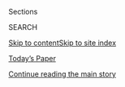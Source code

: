 <div id="app">

<div>

<div class="NYTAppHideMasthead css-1r6wvpq e1suatyy0">

<div class="section css-ui9rw0 e1suatyy2">

<div class="css-eph4ug er09x8g0">

<div class="css-6n7j50">

</div>

<span class="css-1dv1kvn">Sections</span>

<div class="css-10488qs">

<span class="css-1dv1kvn">SEARCH</span>

</div>

[Skip to content](#site-content)[Skip to site
index](#site-index)

</div>

<div class="css-10698na e1huz5gh0">

</div>

</div>

<div id="masthead-bar-one" class="section hasLinks css-15hmgas e1csuq9d3">

<div class="css-uqyvli e1csuq9d0">

</div>

<div class="css-1uqjmks e1csuq9d1">

</div>

<div class="css-9e9ivx">

[](https://myaccount.nytimes3xbfgragh.onion/auth/login?response_type=cookie&client_id=vi)

</div>

<div class="css-1bvtpon e1csuq9d2">

[Today’s Paper](https://www.nytimes3xbfgragh.onion/section/todayspaper)

</div>

</div>

</div>

</div>

<div data-aria-hidden="false">

<div id="site-content" data-role="main">

<div id="top-wrapper" class="css-15p45cc eaca97t0" type="top">

<div id="top-slug" class="css-19x0jxb eaca97t1" hidden="">

Advertisement

</div>

[Continue reading the main
story](#after-top)

<div class="ad top-wrapper" style="text-align:center;height:100%;display:block;min-height:90px">

<div id="top" class="place-ad" data-position="top" data-size-key="top">

</div>

</div>

<div id="after-top">

</div>

</div>

<div id="byline" class="section css-15h4p1b e9abtgs0">

<div class="css-1j21atc e1svk9qx1">

<div class="css-nfcc9b e1svk9qx3">

<div class="css-vl9dhg e1svk9qx5">

<div class="css-1nrhkj6 e1svk9qx6">

# Guy Trebay

</div>

## <span>Recent and archived work by Guy Trebay for The New York Times</span>

</div>

</div>

</div>

<div>

<div id="mid1-wrapper" class="css-1mn4oms eaca97t0" type="rank">

<div id="mid1-slug" class="css-1tag3rd eaca97t1">

Advertisement

</div>

[Continue reading the main
story](#after-mid1)

<div id="mid1" class="ad mid1-wrapper" style="text-align:center;height:100%;display:block">

</div>

<div id="after-mid1">

</div>

</div>

</div>

<div class="css-185go5a e1o5byef0">

<div class="css-15cbhtu">

  - [Latest](#stream-panel)
  - <span class="css-6n7j50">Search</span>
    <div class="control">
    <div class="label-container css-1dv1kvn">
    Search
    </div>
    <div class="css-wm4t3d">
    **<span id="clear-search-input" class="css-1dv1kvn">Clear this text
    input</span>
    </div>
    </div>
    <span class="css-1iovbfw"></span>

<div id="stream-panel" class="section css-8msx5b e1jz0cab1">

<div class="css-13mho3u">

1.  
    
    <div class="css-1cp3ece">
    
    <div class="css-1l4spti">
    
    [](/2020/09/03/style/kitesurfing-windjamming-in-the-bay.html)
    
    <div class="css-79elbk">
    
    ![](https://static01.graylady3jvrrxbe.onion/images/2020/09/03/fashion/03KITESURFING-bridge/03KITESURFING-bridge-thumbWide.jpg?quality=75&auto=webp&disable=upscale)
    
    </div>
    
    ## Windjamming in the Bay
    
    With the virus lingering and modified lockdowns still in effect, San
    Franciscans can still get an adrenaline rush watching kitesurfing
    daredevils catch air off Crissy Field.
    
    <div class="css-1nqbnmb ea5icrr0">
    
    By <span class="css-1n7hynb">Guy
    Trebay</span>
    
    </div>
    
    </div>
    
    <div class="css-1lc2l26 e1xfvim33">
    
    </div>
    
    </div>

2.  
    
    <div class="css-1cp3ece">
    
    <div class="css-1l4spti">
    
    [](/2020/08/19/fashion/evan-kinori-menswear.html)
    
    <div class="css-79elbk">
    
    ![](https://static01.graylady3jvrrxbe.onion/images/2020/08/20/fashion/18KINORI-1/18KINORI-1-thumbWide.jpg?quality=75&auto=webp&disable=upscale)
    
    </div>
    
    ### <span class="css-m70j1g">Critic’s Notebook</span>
    
    ## Want to Make It Big in Fashion? Think Small, Like Evan Kinori
    
    In just five years, Evan Kinori has drawn a passionate international
    following with his meticulous workwear and small-is-beautiful ethos.
    
    <div class="css-1nqbnmb ea5icrr0">
    
    By <span class="css-1n7hynb">Guy
    Trebay</span>
    
    </div>
    
    </div>
    
    <div class="css-1lc2l26 e1xfvim33">
    
    </div>
    
    </div>

3.  
    
    <div class="css-1cp3ece">
    
    <div class="css-1l4spti">
    
    [](/2020/07/17/style/mens-fashion-milan-provides-reasons-to-be-cheerful.html)
    
    <div class="css-79elbk">
    
    ![](https://static01.graylady3jvrrxbe.onion/images/2020/07/18/fashion/18MILAN-MEN-zegna/18MILAN-MEN-zegna-thumbWide.jpg?quality=75&auto=webp&disable=upscale)
    
    </div>
    
    ### <span class="css-m70j1g">fashion review</span>
    
    ## Milan Has Some Reasons to Be Cheerful
    
    Amid a glut of designer infomercials, the hopeful audacity of one
    show stands out.
    
    <div class="css-1nqbnmb ea5icrr0">
    
    By <span class="css-1n7hynb">Guy
    Trebay</span>
    
    </div>
    
    </div>
    
    <div class="css-1lc2l26 e1xfvim33">
    
    </div>
    
    </div>

4.  
    
    <div class="css-1cp3ece">
    
    <div class="css-1l4spti">
    
    [](/2020/07/15/style/mens-fashion-for-paris-mens-wear-next-stop-california.html)
    
    <div class="css-79elbk">
    
    ![](https://static01.graylady3jvrrxbe.onion/images/2020/07/15/fashion/15FASHION-MENS-dior/15FASHION-MENS-dior-thumbWide.jpg?quality=75&auto=webp&disable=upscale)
    
    </div>
    
    ### <span class="css-m70j1g">fashion review</span>
    
    ## For Paris Men’s Wear, the Next Stop Is California
    
    Men’s wear shows in Europe this lockdown season may be virtual, but
    the dominant California vibe is very real.
    
    <div class="css-1nqbnmb ea5icrr0">
    
    By <span class="css-1n7hynb">Guy
    Trebay</span>
    
    </div>
    
    </div>
    
    <div class="css-1lc2l26 e1xfvim33">
    
    </div>
    
    </div>

5.  
    
    <div class="css-1cp3ece">
    
    <div class="css-1l4spti">
    
    [](/2020/07/04/style/couture-workers-fashion-coronavirus.html)
    
    <div class="css-79elbk">
    
    ![](https://static01.graylady3jvrrxbe.onion/images/2020/07/04/fashion/04COUTUREMOSAIC-make-up/04COUTUREMOSAIC-make-up-thumbWide.jpg?quality=75&auto=webp&disable=upscale)
    
    </div>
    
    ## The Unsung Heroes of Fashion, Now Mostly Unemployed
    
    Security guards. Musicians. Florists. Drivers. They make the magic
    happen. Here’s what happened to them.
    
    <div class="css-1nqbnmb ea5icrr0">
    
    By <span class="css-1n7hynb">Vanessa Friedman, Elizabeth Paton,
    Jessica Testa <span>and</span> Guy
    Trebay</span>
    
    </div>
    
    </div>
    
    <div class="css-1lc2l26 e1xfvim33">
    
    </div>
    
    </div>

6.  
    
    <div class="css-1cp3ece">
    
    <div class="css-1l4spti">
    
    [](/2020/06/23/style/paul-fortune-la-designer-to-the-stars-dies-at-69.html)
    
    <div class="css-79elbk">
    
    ![](https://static01.graylady3jvrrxbe.onion/images/2020/06/25/obituaries/20FORTUNE1/20FORTUNE1-thumbWide.jpg?quality=75&auto=webp&disable=upscale)
    
    </div>
    
    ## Paul Fortune, L.A. Designer to the Stars, Dies at 69
    
    He designed the interiors of the Tower Bar and the homes of Sofia
    Coppola, Marc Jacobs and other celebrities.
    
    <div class="css-1nqbnmb ea5icrr0">
    
    By <span class="css-1n7hynb">Guy
    Trebay</span>
    
    </div>
    
    </div>
    
    <div class="css-1lc2l26 e1xfvim33">
    
    </div>
    
    </div>

7.  
    
    <div class="css-1cp3ece">
    
    <div class="css-1l4spti">
    
    [](/2020/06/23/style/DIY-sewing-rick-owens-stitches-a-souvenir.html)
    
    <div class="css-79elbk">
    
    ![](https://static01.graylady3jvrrxbe.onion/images/2020/06/25/fashion/23DIYDESIGNERS-OWENS/23DIYDESIGNERS-OWENS-thumbWide.jpg?quality=75&auto=webp&disable=upscale)
    
    </div>
    
    ## Rick Owens Stitches a Souvenir
    
    In the latest installment of our Designer D.I.Y. series, the
    designer embroiders a lover’s hankie.
    
    <div class="css-1nqbnmb ea5icrr0">
    
    By <span class="css-1n7hynb">Guy Trebay <span>and</span> Samantha
    Hahn</span>
    
    </div>
    
    </div>
    
    <div class="css-1lc2l26 e1xfvim33">
    
    </div>
    
    </div>

8.  
    
    <div class="css-1cp3ece">
    
    <div class="css-1l4spti">
    
    [](/2020/06/22/style/11-things-about-naomi-campbell.html)
    
    <div class="css-79elbk">
    
    ![](https://static01.graylady3jvrrxbe.onion/images/2020/06/25/fashion/22NAOMI2/22NAOMI2-thumbWide-v2.jpg?quality=75&auto=webp&disable=upscale)
    
    </div>
    
    ## 11 Things About Naomi Campbell
    
    At 50, the supermodel is busier than ever, and a lot more serene
    than expected, given both current events and her tumultuous past.
    
    <div class="css-1nqbnmb ea5icrr0">
    
    By <span class="css-1n7hynb">Guy
    Trebay</span>
    
    </div>
    
    </div>
    
    <div class="css-1lc2l26 e1xfvim33">
    
    </div>
    
    </div>

9.  
    
    <div class="css-1cp3ece">
    
    <div class="css-1l4spti">
    
    [](/article/fashion-week-trends-2020.html)
    
    <div class="css-79elbk">
    
    ![](https://static01.graylady3jvrrxbe.onion/images/2020/07/12/fashion/09COUTURE-chanel-SUB/09COUTURE-chanel-SUB-thumbWide.jpg?quality=75&auto=webp&disable=upscale)
    
    </div>
    
    ## The Fashion Schedule: An Opinionated Guide
    
    What to watch, where to watch it, where to buy itand what the heck
    is going on.
    
    <div class="css-1nqbnmb ea5icrr0">
    
    By <span class="css-1n7hynb">Vanessa Friedman, Elizabeth Paton,
    Jessica Testa, Guy Trebay <span>and</span> The New York
    Times</span>
    
    </div>
    
    </div>
    
    <div class="css-1lc2l26 e1xfvim33">
    
    </div>
    
    </div>

10. 
    
    <div class="css-1cp3ece">
    
    <div class="css-1l4spti">
    
    [](/2020/06/10/fashion/roberto-faraone-mennella-dead.html)
    
    <div class="css-79elbk">
    
    ![](https://static01.graylady3jvrrxbe.onion/images/2020/06/12/obituaries/12MENNELLA/merlin_173345454_bea39c82-2d89-4bc0-a00f-bfe280011b24-thumbWide.jpg?quality=75&auto=webp&disable=upscale)
    
    </div>
    
    ## Roberto Faraone Mennella, Jewelry Innovator, Is Dead at 48
    
    He made a splash with a hoop earring called the Stella, seen first
    on “Sex and the City” and soon worn by Hollywood A-listers and many
    others.
    
    <div class="css-1nqbnmb ea5icrr0">
    
    By <span class="css-1n7hynb">Guy Trebay</span>
    
    </div>
    
    </div>
    
    <div class="css-1lc2l26 e1xfvim33">
    
    </div>
    
    </div>

<div class="css-13mho3u">

<div class="css-1t62hi8">

<div class="css-1stvaey">

Show
More

<div>

<div style="border:0;clip:rect(0 0 0 0);height:1px;margin:-1px;overflow:hidden;white-space:nowrap;padding:0;width:1px;position:absolute" data-role="log" data-aria-live="assertive">

</div>

<div style="border:0;clip:rect(0 0 0 0);height:1px;margin:-1px;overflow:hidden;white-space:nowrap;padding:0;width:1px;position:absolute" data-role="log" data-aria-live="assertive">

</div>

<div style="border:0;clip:rect(0 0 0 0);height:1px;margin:-1px;overflow:hidden;white-space:nowrap;padding:0;width:1px;position:absolute" data-role="log" data-aria-live="polite">

</div>

<div style="border:0;clip:rect(0 0 0 0);height:1px;margin:-1px;overflow:hidden;white-space:nowrap;padding:0;width:1px;position:absolute" data-role="log" data-aria-live="polite">

</div>

</div>

</div>

</div>

</div>

</div>

<div class="css-g6hk37 supplemental">

<div id="mid2-wrapper" class="css-10wkyv7 eaca97t0" type="lede">

<div id="mid2-slug" class="css-1tag3rd eaca97t1">

Advertisement

</div>

[Continue reading the main
story](#after-mid2)

<div id="mid2" class="ad mid2-wrapper" style="text-align:center;height:100%;display:block;min-height:250px">

</div>

<div id="after-mid2">

</div>

</div>

## Follow Elsewhere

<div class="module-body">

  - [**<span data-aria-hidden="true">GuyTrebay</span><span class="css-1dv1kvn">twitter
    page for GuyTrebay</span>](https://twitter.com/GuyTrebay)

</div>

</div>

</div>

</div>

</div>

</div>

</div>

## Site Index

<div>

</div>

## Site Information Navigation

  - [© <span>2020</span> <span>The New York Times
    Company</span>](https://help.nytimes3xbfgragh.onion/hc/en-us/articles/115014792127-Copyright-notice)

<!-- end list -->

  - [NYTCo](https://www.nytco.com/)
  - [Contact
    Us](https://help.nytimes3xbfgragh.onion/hc/en-us/articles/115015385887-Contact-Us)
  - [Work with us](https://www.nytco.com/careers/)
  - [Advertise](https://nytmediakit.com/)
  - [T Brand Studio](http://www.tbrandstudio.com/)
  - [Your Ad
    Choices](https://www.nytimes3xbfgragh.onion/privacy/cookie-policy#how-do-i-manage-trackers)
  - [Privacy](https://www.nytimes3xbfgragh.onion/privacy)
  - [Terms of
    Service](https://help.nytimes3xbfgragh.onion/hc/en-us/articles/115014893428-Terms-of-service)
  - [Terms of
    Sale](https://help.nytimes3xbfgragh.onion/hc/en-us/articles/115014893968-Terms-of-sale)
  - [Site
    Map](https://spiderbites.nytimes3xbfgragh.onion)
  - [Help](https://help.nytimes3xbfgragh.onion/hc/en-us)
  - [Subscriptions](https://www.nytimes3xbfgragh.onion/subscription?campaignId=37WXW)

</div>

</div>
